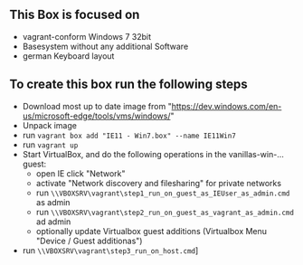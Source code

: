 This Box is focused on
----------------------

* vagrant-conform Windows 7 32bit
* Basesystem without any additional Software
* german Keyboard layout


To create this box run the following steps
---------------------------------------------------------------------------------

* Download most up to date image from "https://dev.windows.com/en-us/microsoft-edge/tools/vms/windows/"
* Unpack image
* run ``vagrant box add "IE11 - Win7.box" --name IE11Win7``
* run ``vagrant up``
* Start VirtualBox, and do the following operations in the vanillas-win-... guest:
  * open IE click "Network"
  * activate "Network discovery and filesharing" for private networks
  * run ``\\VBOXSRV\vagrant\step1_run_on_guest_as_IEUser_as_admin.cmd`` as admin
  * run ``\\VBOXSRV\vagrant\step2_run_on_guest_as_vagrant_as_admin.cmd`` ad admin
  * optionally update Virtualbox guest additions (Virtualbox Menu "Device / Guest additionas")
* run ``\\VBOXSRV\vagrant\step3_run_on_host.cmd``]